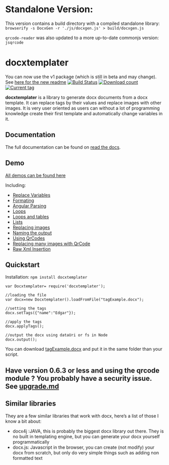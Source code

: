 # Standalone Version:

This version contains a build directory with a compiled standalone library: `browserify -s DocxGen -r './js/docxgen.js' > build/docxgen.js`

`qrcode-reader` was also updated to a more up-to-date commonjs version: `jsqrcode`

# docxtemplater

You can now use the v1 package (which is still in beta and may change). See [here for the new readme](https://github.com/edi9999/docxtemplater/tree/1.x)
[![Build Status](https://travis-ci.org/edi9999/docxtemplater.svg?branch=master)](https://travis-ci.org/edi9999/docxtemplater)
[![Download count](http://img.shields.io/npm/dm/docxtemplater.svg)](https://www.npmjs.org/package/docxtemplater)
[![Current tag](http://img.shields.io/npm/v/docxtemplater.svg)](https://www.npmjs.org/package/docxtemplater)

**docxtemplater** is a library to generate docx documents from a docx template. It can replace tags by their values and replace images with other images. It is very user oriented as users can without a lot of programming knowledge create their first template and automatically change variables in it.

## Documentation

The full documentation can be found on [read the docs](http://docxtemplater.readthedocs.org/en/latest/).

## Demo

[All demos can be found here](http://javascript-ninja.fr/docxtemplater/v0/examples/demo.html)

Including:

- <a href="http://javascript-ninja.fr/docxtemplater/v0/examples/demo.html#variables">Replace Variables</a><br>
- <a href="http://javascript-ninja.fr/docxtemplater/v0/examples/demo.html#formating">Formating</a><br>
- <a href="http://javascript-ninja.fr/docxtemplater/v0/examples/demo.html#parsing">Angular Parsing</a><br>
- <a href="http://javascript-ninja.fr/docxtemplater/v0/examples/demo.html#loops">Loops</a><br>
- <a href="http://javascript-ninja.fr/docxtemplater/v0/examples/demo.html#tables">Loops and tables</a><br>
- <a href="http://javascript-ninja.fr/docxtemplater/v0/examples/demo.html#lists">Lists</a><br>
- <a href="http://javascript-ninja.fr/docxtemplater/v0/examples/demo.html#images">Replacing images</a><br>
- <a href="http://javascript-ninja.fr/docxtemplater/v0/examples/demo.html#naming">Naming the output</a><br>
- <a href="http://javascript-ninja.fr/docxtemplater/v0/examples/demo.html#qrcode">Using QrCodes</a><br>
- <a href="http://javascript-ninja.fr/docxtemplater/v0/examples/demo.html#qrcodeloop">Replacing many images with QrCode</a><br>
- <a href="http://javascript-ninja.fr/docxtemplater/v0/examples/demo.html#rawxml">Raw Xml Insertion</a><br>



## Quickstart

Installation: `npm install docxtemplater`

    var Docxtemplater= require('docxtemplater');

    //loading the file
    var docx=new Docxtemplater().loadFromFile("tagExample.docx");

    //setting the tags
    docx.setTags({"name":"Edgar"});

    //apply the tags
    docx.applyTags();

    //output the docx using dataUri or fs in Node
    docx.output();

You can download [tagExample.docx](https://github.com/edi9999/docxtemplater/raw/master/examples/tagExample.docx) and put it in the same folder than your script.

## Have version 0.6.3 or less and using the qrcode module ? You probably have a security issue. See [upgrade.md](upgrade.md)


## Similar libraries

They are a few similar libraries that work with docx, here’s a list of those I know a bit about:

 * docx4j :JAVA, this is probably the biggest docx library out there. They is no built in templating engine, but you can generate your docx yourself programmatically 
 * docx.js: Javascript in the browser, you can create (not modify) your docx from scratch, but only do very simple things such as adding non formatted text
